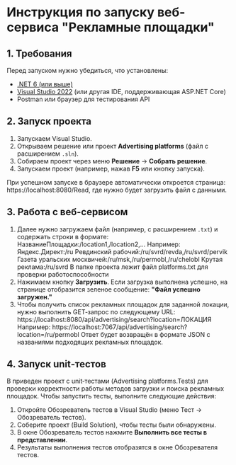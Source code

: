 # Инструкция по запуску веб-сервиса "Рекламные площадки"

## 1. Требования

Перед запуском нужно убедиться, что установлены:
- [.NET 6 (или выше)](https://dotnet.microsoft.com/download)
- [Visual Studio 2022](https://visualstudio.microsoft.com/) (или другая IDE, поддерживающая ASP.NET Core)
- Postman или браузер для тестирования API

## 2. Запуск проекта

1. Запускаем Visual Studio.
2. Открываем решение или проект **Advertising platforms** (файл с расширением `.sln`).
3. Собираем проект через меню **Решение** -> **Собрать решение**.
4. Запускаем проект (например, нажав **F5** или кнопку запуска).

При успешном запуске в браузере автоматически откроется страница: https://localhost:8080/Read, где нужно будет загрузить файл с данными.

## 3. Работа с веб-сервисом

1. Далее нужно загружаем файл (например, с расширением `.txt`) и содержать строки в формате: НазваниеПлощадки:/location1,/location2,...
Например: Яндекс.Директ:/ru Ревдинский рабочий:/ru/svrd/revda,/ru/svrd/pervik Газета уральских москвичей:/ru/msk,/ru/permobl,/ru/chelobl Крутая реклама:/ru/svrd
В папке проекта лежит файл platforms.txt для проверки работоспособности
2. Нажимаем кнопку **Загрузить**. Если загрузка выполнена успешно, на странице отобразится зеленое сообщение: **"Файл успешно загружен."**
3. Чтобы получить список рекламных площадок для заданной локации, нужно выполнить GET‑запрос по следующему URL: https://localhost:8080/api/advertising/search?location=ЛОКАЦИЯ
Например: https://localhost:7067/api/advertising/search?location=/ru/permobl Ответ будет возвращён в формате JSON с названиями подходящих рекламных площадок.

## 4. Запуск unit‑тестов

В приведен проект с unit‑тестами (Advertising platforms.Tests) для проверки корректности работы методов загрузки и поиска рекламных площадок. Чтобы запустить тесты, выполните следующие действия:

1. Откройте Обозреватель тестов в Visual Studio (меню Тест → Обозреватель тестов).
2. Соберите проект (Build Solution), чтобы тесты были обнаружены.
3. В окне Обозреватель тестов нажмите **Выполнить все тесты в представлении**.
4. Результаты выполнения тестов отобразятся в окне Обозревателя тестов.
